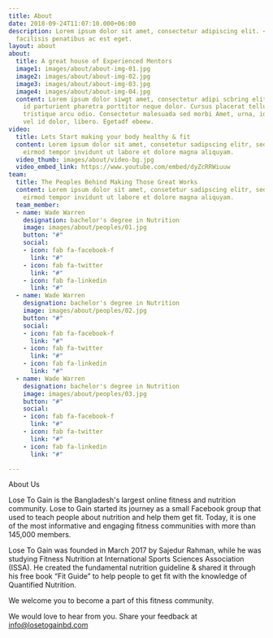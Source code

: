 ```yaml
---
title: About
date: 2018-09-24T11:07:10.000+06:00
description: Lorem ipsum dolor sit amet, consectetur adipiscing elit. <br> Sit aliquet
  facilisis penatibus ac est eget.
layout: about
about:
  title: A great house of Experienced Mentors
  image1: images/about/about-img-01.jpg
  image2: images/about/about-img-02.jpg
  image3: images/about/about-img-03.jpg
  image4: images/about/about-img-04.jpg
  content: Lorem ipsum dolor siwgt amet, consectetur adipi scbring elit. Justo, dignissim
    id parturient pharetra porttitor neque dolor. Cursus placerat tellus placerat
    tristique arcu odio. Consectetur malesuada sed morbi Amet, urna, id leo nunc euismod
    vel id dolor, libero. Egetadf ebeew.
video:
  title: Lets Start making your body healthy & fit
  content: Lorem ipsum dolor sit amet, consetetur sadipscing elitr, sed diam nonumy
    eirmod tempor invidunt ut labore et dolore magna aliquyam.
  video_thumb: images/about/video-bg.jpg
  video_embed_link: https://www.youtube.com/embed/dyZcRRWiuuw
team:
  title: The Peoples Behind Making Those Great Works
  content: Lorem ipsum dolor sit amet, consetetur sadipscing elitr, sed diam nonumy
    eirmod tempor invidunt ut labore et dolore magna aliquyam.
  team_member:
  - name: Wade Warren
    designation: bachelor's degree in Nutrition
    image: images/about/peoples/01.jpg
    button: "#"
    social:
    - icon: fab fa-facebook-f
      link: "#"
    - icon: fab fa-twitter
      link: "#"
    - icon: fab fa-linkedin
      link: "#"
  - name: Wade Warren
    designation: bachelor's degree in Nutrition
    image: images/about/peoples/02.jpg
    button: "#"
    social:
    - icon: fab fa-facebook-f
      link: "#"
    - icon: fab fa-twitter
      link: "#"
    - icon: fab fa-linkedin
      link: "#"
  - name: Wade Warren
    designation: bachelor's degree in Nutrition
    image: images/about/peoples/03.jpg
    button: "#"
    social:
    - icon: fab fa-facebook-f
      link: "#"
    - icon: fab fa-twitter
      link: "#"
    - icon: fab fa-linkedin
      link: "#"

---
```

About Us

Lose To Gain is the Bangladesh's largest online fitness and nutrition community. Lose to Gain started its journey as a small Facebook group that used to teach people about nutrition and help them get fit. Today, it is one of the most informative and engaging fitness communities with more than 145,000 members.  
   
 Lose To Gain was founded in March 2017 by Sajedur Rahman, while he was studying Fitness Nutrition at International Sports Sciences Association (ISSA). He created the fundamental nutrition guideline & shared it through his free book “Fit Guide” to help people to get fit with the knowledge of Quantified Nutrition.   
   
   
 We welcome you to become a part of this fitness community.

We would love to hear from you. Share your feedback at info@losetogainbd.com